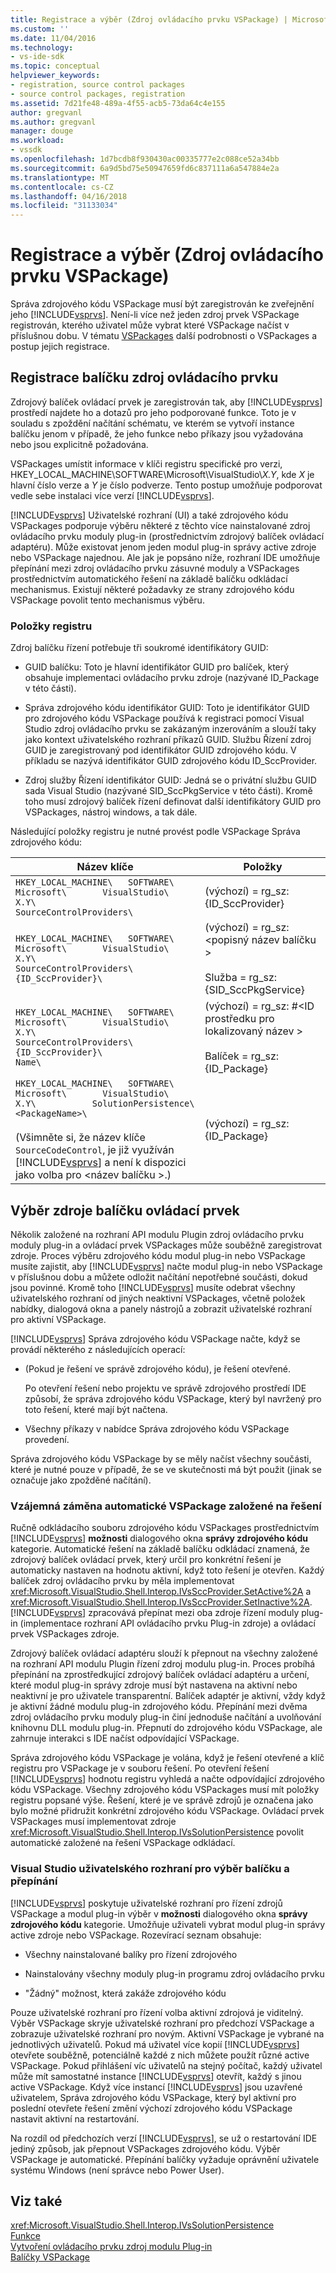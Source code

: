 ```yaml
---
title: Registrace a výběr (Zdroj ovládacího prvku VSPackage) | Microsoft Docs
ms.custom: ''
ms.date: 11/04/2016
ms.technology:
- vs-ide-sdk
ms.topic: conceptual
helpviewer_keywords:
- registration, source control packages
- source control packages, registration
ms.assetid: 7d21fe48-489a-4f55-acb5-73da64c4e155
author: gregvanl
ms.author: gregvanl
manager: douge
ms.workload:
- vssdk
ms.openlocfilehash: 1d7bcdb8f930430ac00335777e2c088ce52a34bb
ms.sourcegitcommit: 6a9d5bd75e50947659fd6c837111a6a547884e2a
ms.translationtype: MT
ms.contentlocale: cs-CZ
ms.lasthandoff: 04/16/2018
ms.locfileid: "31133034"
---
```

# <a name="registration-and-selection-source-control-vspackage"></a>Registrace a výběr (Zdroj ovládacího prvku VSPackage)
Správa zdrojového kódu VSPackage musí být zaregistrován ke zveřejnění jeho [!INCLUDE[vsprvs](../../code-quality/includes/vsprvs_md.md)]. Není-li více než jeden zdroj prvek VSPackage registrován, kterého uživatel může vybrat které VSPackage načíst v příslušnou dobu. V tématu [VSPackages](../../extensibility/internals/vspackages.md) další podrobnosti o VSPackages a postup jejich registrace.  
  
## <a name="registering-a-source-control-package"></a>Registrace balíčku zdroj ovládacího prvku  
 Zdrojový balíček ovládací prvek je zaregistrován tak, aby [!INCLUDE[vsprvs](../../code-quality/includes/vsprvs_md.md)] prostředí najdete ho a dotazů pro jeho podporované funkce. Toto je v souladu s zpoždění načítání schématu, ve kterém se vytvoří instance balíčku jenom v případě, že jeho funkce nebo příkazy jsou vyžadována nebo jsou explicitně požadována.  
  
 VSPackages umístit informace v klíči registru specifické pro verzi, HKEY_LOCAL_MACHINE\SOFTWARE\Microsoft\VisualStudio\\*X.Y*, kde *X* je hlavní číslo verze a *Y* je číslo podverze. Tento postup umožňuje podporovat vedle sebe instalaci více verzí [!INCLUDE[vsprvs](../../code-quality/includes/vsprvs_md.md)].  
  
 [!INCLUDE[vsprvs](../../code-quality/includes/vsprvs_md.md)] Uživatelské rozhraní (UI) a také zdrojového kódu VSPackages podporuje výběru některé z těchto více nainstalované zdroj ovládacího prvku moduly plug-in (prostřednictvím zdrojový balíček ovládací adaptéru). Může existovat jenom jeden modul plug-in správy active zdroje nebo VSPackage najednou. Ale jak je popsáno níže, rozhraní IDE umožňuje přepínání mezi zdroj ovládacího prvku zásuvné moduly a VSPackages prostřednictvím automatického řešení na základě balíčku odkládací mechanismus. Existují některé požadavky ze strany zdrojového kódu VSPackage povolit tento mechanismus výběru.  
  
### <a name="registry-entries"></a>Položky registru  
 Zdroj balíčku řízení potřebuje tři soukromé identifikátory GUID:  
  
-   GUID balíčku: Toto je hlavní identifikátor GUID pro balíček, který obsahuje implementaci ovládacího prvku zdroje (nazývané ID_Package v této části).  
  
-   Správa zdrojového kódu identifikátor GUID: Toto je identifikátor GUID pro zdrojového kódu VSPackage používá k registraci pomocí Visual Studio zdroj ovládacího prvku se zakázaným inzerováním a slouží taky jako kontext uživatelského rozhraní příkazů GUID. Službu Řízení zdroj GUID je zaregistrovaný pod identifikátor GUID zdrojového kódu. V příkladu se nazývá identifikátor GUID zdrojového kódu ID_SccProvider.  
  
-   Zdroj služby Řízení identifikátor GUID: Jedná se o privátní službu GUID sada Visual Studio (nazývané SID_SccPkgService v této části). Kromě toho musí zdrojový balíček řízení definovat další identifikátory GUID pro VSPackages, nástroj windows, a tak dále.  
  
 Následující položky registru je nutné provést podle VSPackage Správa zdrojového kódu:  
  
|Název klíče|Položky|  
|--------------|-------------|  
|`HKEY_LOCAL_MACHINE\   SOFTWARE\     Microsoft\       VisualStudio\         X.Y\           SourceControlProviders\`|(výchozí) = rg_sz: {ID_SccProvider}|  
|`HKEY_LOCAL_MACHINE\   SOFTWARE\     Microsoft\       VisualStudio\         X.Y\           SourceControlProviders\             {ID_SccProvider}\`|(výchozí) = rg_sz:\<popisný název balíčku ><br /><br /> Služba = rg_sz: {SID_SccPkgService}|  
|`HKEY_LOCAL_MACHINE\   SOFTWARE\     Microsoft\       VisualStudio\         X.Y\           SourceControlProviders\             {ID_SccProvider}\               Name\`|(výchozí) = rg_sz: #\<ID prostředku pro lokalizovaný název ><br /><br /> Balíček = rg_sz: {ID_Package}|  
|`HKEY_LOCAL_MACHINE\   SOFTWARE\     Microsoft\       VisualStudio\         X.Y\           SolutionPersistence\             <PackageName>\`<br /><br /> (Všimněte si, že název klíče `SourceCodeControl`, je již využíván [!INCLUDE[vsprvs](../../code-quality/includes/vsprvs_md.md)] a není k dispozici jako volba pro \<název balíčku >.)|(výchozí) = rg_sz: {ID_Package}|  
  
## <a name="selecting-a-source-control-package"></a>Výběr zdroje balíčku ovládací prvek  
 Několik založené na rozhraní API modulu Plugin zdroj ovládacího prvku moduly plug-in a ovládací prvek VSPackages může souběžně zaregistrovat zdroje. Proces výběru zdrojového kódu modul plug-in nebo VSPackage musíte zajistit, aby [!INCLUDE[vsprvs](../../code-quality/includes/vsprvs_md.md)] načte modul plug-in nebo VSPackage v příslušnou dobu a můžete odložit načítání nepotřebné součásti, dokud jsou povinné. Kromě toho [!INCLUDE[vsprvs](../../code-quality/includes/vsprvs_md.md)] musíte odebrat všechny uživatelského rozhraní od jiných neaktivní VSPackages, včetně položek nabídky, dialogová okna a panely nástrojů a zobrazit uživatelské rozhraní pro aktivní VSPackage.  
  
 [!INCLUDE[vsprvs](../../code-quality/includes/vsprvs_md.md)] Správa zdrojového kódu VSPackage načte, když se provádí některého z následujících operací:  
  
-   (Pokud je řešení ve správě zdrojového kódu), je řešení otevřené.  
  
     Po otevření řešení nebo projektu ve správě zdrojového prostředí IDE způsobí, že správa zdrojového kódu VSPackage, který byl navržený pro toto řešení, které mají být načtena.  
  
-   Všechny příkazy v nabídce Správa zdrojového kódu VSPackage provedení.  
  
 Správa zdrojového kódu VSPackage by se měly načíst všechny součásti, které je nutné pouze v případě, že se ve skutečnosti má být použit (jinak se označuje jako zpožděné načítání).  
  
### <a name="automatic-solution-based-vspackage-swapping"></a>Vzájemná záměna automatické VSPackage založené na řešení  
 Ručně odkládacího souboru zdrojového kódu VSPackages prostřednictvím [!INCLUDE[vsprvs](../../code-quality/includes/vsprvs_md.md)] **možnosti** dialogového okna **správy zdrojového kódu** kategorie. Automatické řešení na základě balíčku odkládací znamená, že zdrojový balíček ovládací prvek, který určil pro konkrétní řešení je automaticky nastaven na hodnotu aktivní, když toto řešení je otevřen. Každý balíček zdroj ovládacího prvku by měla implementovat <xref:Microsoft.VisualStudio.Shell.Interop.IVsSccProvider.SetActive%2A> a <xref:Microsoft.VisualStudio.Shell.Interop.IVsSccProvider.SetInactive%2A>. [!INCLUDE[vsprvs](../../code-quality/includes/vsprvs_md.md)] zpracovává přepínat mezi oba zdroje řízení moduly plug-in (implementace rozhraní API ovládacího prvku Plug-in zdroje) a ovládací prvek VSPackages zdroje.  
  
 Zdrojový balíček ovládací adaptéru slouží k přepnout na všechny založené na rozhraní API modulu Plugin řízení zdroj modulu plug-in. Proces probíhá přepínání na zprostředkující zdrojový balíček ovládací adaptéru a určení, které modul plug-in správy zdroje musí být nastavena na aktivní nebo neaktivní je pro uživatele transparentní. Balíček adaptér je aktivní, vždy když je aktivní žádné modulu plug-in zdrojového kódu. Přepínání mezi dvěma zdroj ovládacího prvku moduly plug-in činí jednoduše načítání a uvolňování knihovnu DLL modulu plug-in. Přepnutí do zdrojového kódu VSPackage, ale zahrnuje interakci s IDE načíst odpovídající VSPackage.  
  
 Správa zdrojového kódu VSPackage je volána, když je řešení otevřené a klíč registru pro VSPackage je v souboru řešení. Po otevření řešení [!INCLUDE[vsprvs](../../code-quality/includes/vsprvs_md.md)] hodnotu registru vyhledá a načte odpovídající zdrojového kódu VSPackage. Všechny zdrojového kódu VSPackages musí mít položky registru popsané výše. Řešení, které je ve správě zdrojů je označena jako bylo možné přidružit konkrétní zdrojového kódu VSPackage. Ovládací prvek VSPackages musí implementovat zdroje <xref:Microsoft.VisualStudio.Shell.Interop.IVsSolutionPersistence> povolit automatické založené na řešení VSPackage odkládací.  
  
### <a name="visual-studio-ui-for-package-selection-and-switching"></a>Visual Studio uživatelského rozhraní pro výběr balíčku a přepínání  
 [!INCLUDE[vsprvs](../../code-quality/includes/vsprvs_md.md)] poskytuje uživatelské rozhraní pro řízení zdrojů VSPackage a modul plug-in výběr v **možnosti** dialogového okna **správy zdrojového kódu** kategorie. Umožňuje uživateli vybrat modul plug-in správy active zdroje nebo VSPackage. Rozevírací seznam obsahuje:  
  
-   Všechny nainstalované balíky pro řízení zdrojového  
  
-   Nainstalovány všechny moduly plug-in programu zdroj ovládacího prvku  
  
-   "Žádný" možnost, která zakáže zdrojového kódu  
  
 Pouze uživatelské rozhraní pro řízení volba aktivní zdrojová je viditelný. Výběr VSPackage skryje uživatelské rozhraní pro předchozí VSPackage a zobrazuje uživatelské rozhraní pro novým. Aktivní VSPackage je vybrané na jednotlivých uživatelů. Pokud má uživatel více kopií [!INCLUDE[vsprvs](../../code-quality/includes/vsprvs_md.md)] otevřete souběžně, potenciálně každé z nich můžete použít různé active VSPackage. Pokud přihlášení víc uživatelů na stejný počítač, každý uživatel může mít samostatné instance [!INCLUDE[vsprvs](../../code-quality/includes/vsprvs_md.md)] otevřít, každý s jinou active VSPackage. Když více instancí [!INCLUDE[vsprvs](../../code-quality/includes/vsprvs_md.md)] jsou uzavřené uživatelem, Správa zdrojového kódu VSPackage, který byl aktivní pro poslední otevřete řešení změní výchozí zdrojového kódu VSPackage nastavit aktivní na restartování.  
  
 Na rozdíl od předchozích verzí [!INCLUDE[vsprvs](../../code-quality/includes/vsprvs_md.md)], se už o restartování IDE jediný způsob, jak přepnout VSPackages zdrojového kódu. Výběr VSPackage je automatické. Přepínání balíčky vyžaduje oprávnění uživatele systému Windows (není správce nebo Power User).  
  
## <a name="see-also"></a>Viz také  
 <xref:Microsoft.VisualStudio.Shell.Interop.IVsSolutionPersistence>   
 [Funkce](../../extensibility/internals/source-control-vspackage-features.md)   
 [Vytvoření ovládacího prvku zdroj modulu Plug-in](../../extensibility/internals/creating-a-source-control-plug-in.md)   
 [Balíčky VSPackage](../../extensibility/internals/vspackages.md)